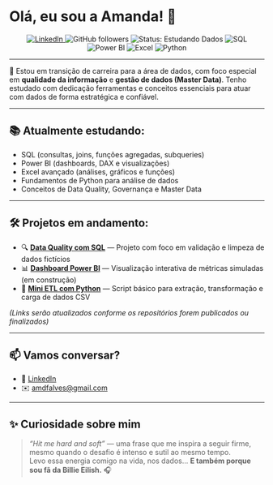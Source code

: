 # Olá, eu sou a Amanda! 👋

<p align="center">
  <a href="https://www.linkedin.com/in/ferreiraalvesamanda">
    <img src="https://img.shields.io/badge/-LinkedIn-0077B5?style=flat-square&logo=linkedin&logoColor=white" alt="LinkedIn">
  </a>
  <img src="https://img.shields.io/github/followers/amanda-mdata?label=Seguidores&style=social" alt="GitHub followers">
  <img src="https://img.shields.io/badge/Status-Estudando%20Dados-yellow" alt="Status: Estudando Dados">
  <img src="https://img.shields.io/badge/SQL-em%20aprendizado-blue?logo=postgresql&logoColor=white" alt="SQL">
  <img src="https://img.shields.io/badge/Power%20BI-em%20prática-F2C811?logo=powerbi&logoColor=black" alt="Power BI">
  <img src="https://img.shields.io/badge/Excel-Avançado-217346?logo=microsoft-excel&logoColor=white" alt="Excel">
  <img src="https://img.shields.io/badge/Python-básico-3776AB?logo=python&logoColor=white" alt="Python">
</p>

---

🎯 Estou em transição de carreira para a área de dados, com foco especial em **qualidade da informação** e **gestão de dados (Master Data)**. Tenho estudado com dedicação ferramentas e conceitos essenciais para atuar com dados de forma estratégica e confiável.

---

## 📚 Atualmente estudando:

- SQL (consultas, joins, funções agregadas, subqueries)  
- Power BI (dashboards, DAX e visualizações)  
- Excel avançado (análises, gráficos e funções)  
- Fundamentos de Python para análise de dados  
- Conceitos de Data Quality, Governança e Master Data  

---

## 🛠️ Projetos em andamento:

- 🔍 **[Data Quality com SQL](#)** — Projeto com foco em validação e limpeza de dados fictícios  
- 📊 **[Dashboard Power BI](#)** — Visualização interativa de métricas simuladas (em construção)  
- 📁 **[Mini ETL com Python](#)** — Script básico para extração, transformação e carga de dados CSV  

*(Links serão atualizados conforme os repositórios forem publicados ou finalizados)*

---

## 📫 Vamos conversar?

- 💼 [LinkedIn](https://www.linkedin.com/in/ferreiraalvesamanda)  
- ✉️ amdfalves@gmail.com

---

## ✨ Curiosidade sobre mim

> _“Hit me hard and soft”_ — uma frase que me inspira a seguir firme, mesmo quando o desafio é intenso e sutil ao mesmo tempo.  
Levo essa energia comigo na vida, nos dados... **E também porque sou fã da Billie Eilish.** 🎧
